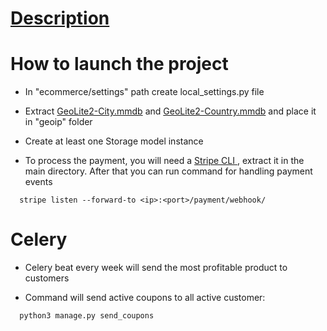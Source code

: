 # <a href="https://vevnjpf.pythonanywhere.com/portfolio/">Description</a>

# How to launch the project

- In "ecommerce/settings" path create local_settings.py file

- Extract <a href="https://dev.maxmind.com/geoip/geolite2-free-geolocation-data">GeoLite2-City.mmdb</a> and <a href="https://dev.maxmind.com/geoip/geolite2-free-geolocation-data">GeoLite2-Country.mmdb</a> and place it in "geoip" folder

- Create at least one Storage model instance

- To process the payment, you will need a <a href="https://stripe.com/docs/stripe-cli"> Stripe CLI </a> , extract it in the main directory.
After that you can run command for handling payment events
```
  stripe listen --forward-to <ip>:<port>/payment/webhook/
```

# Celery

- Celery beat every week will send the most profitable product to customers

- Command will send active coupons to all active customer:

```
  python3 manage.py send_coupons
```
